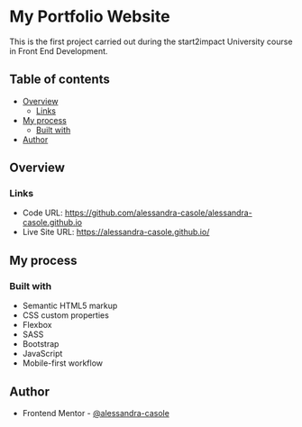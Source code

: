 # My Portfolio Website

This is the first project carried out during the start2impact University course in Front End Development.

## Table of contents

- [Overview](#overview)
  - [Links](#links)
- [My process](#my-process)
  - [Built with](#built-with)
- [Author](#author)

## Overview

### Links

- Code URL: https://github.com/alessandra-casole/alessandra-casole.github.io
- Live Site URL: https://alessandra-casole.github.io/

## My process

### Built with

- Semantic HTML5 markup
- CSS custom properties
- Flexbox
- SASS
- Bootstrap
- JavaScript
- Mobile-first workflow


## Author

- Frontend Mentor - [@alessandra-casole](https://www.frontendmentor.io/profile/alessandra-casole)
